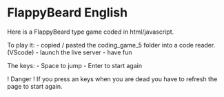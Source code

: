 # FlappyBeard English

Here is a FlappyBeard type game coded in html/javascript.

To play it: - copied / pasted the coding_game_5 folder into a code reader. (VScode)
            - launch the live server
            - have fun

The keys: - Space to jump
          - Enter to start again


! Danger ! If you press an keys when you are dead you have to refresh the page to start again.
